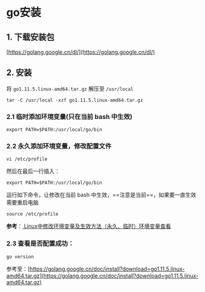 # go安装

## 1. 下载安装包

[https://golang.google.cn/dl/](https://golang.google.cn/dl/)

## 2. 安装

将 `go1.11.5.linux-amd64.tar.gz` 解压至 `/usr/local`

```shell
tar -C /usr/local -xzf go1.11.5.linux-amd64.tar.gz
```

### 2.1 临时添加环境变量(只在当前 bash 中生效)

```shell
export PATH=$PATH:/usr/local/go/bin
```

### 2.2 永久添加环境变量，修改配置文件

```shell
vi /etc/profile
```

然后在最后一行插入：

```shell
export PATH=$PATH:/usr/local/go/bin
```

运行如下命令，让修改在当前 bash 中生效，==注意是当前==，如果要一直生效需要重启电脑

```shell
source /etc/profile
```

**参考**：[
Linux中修改环境变量及生效方法（永久、临时）环境变量查看](https://blog.csdn.net/u011630575/article/details/49839893)

### 2.3 查看是否配置成功：

```shell
go version
```

参考至：[https://golang.google.cn/doc/install?download=go1.11.5.linux-amd64.tar.gz](https://golang.google.cn/doc/install?download=go1.11.5.linux-amd64.tar.gz)